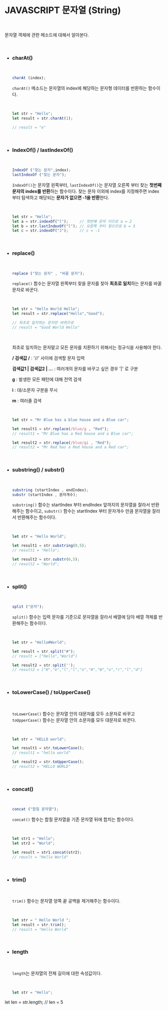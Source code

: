 # JAVASCRIPT 문자열 (String)

<br>

문자열 객체에 관한 메소드에 대해서 알아본다.

<br>

- ###  charAt()

  <br>

  ~~~javascript
  charAt (index);
  ~~~

  `charAt()` 메소드는 문자열의 index에 해당하는 문자형 데이터를 반환하는 함수이다.

  <br>

  ```javascript
  let str = "Hello";
  let result = str.charAt(1);
  
  // result = "e"
  ```

  <br>

- ### IndexOf() / lastIndexOf()

  <br>

  ~~~javascript
  IndexOf ("찾는 문자",index);
  lastIndexOf ("찾는 문자");
  ~~~

  `IndexOf()`는 문자열 왼쪽부터, `lastIndexOf()`는 문자열 오른쪽 부터 찾는 **첫번째 문자의 index를 반환**하는 함수이다. 찾는 문자 이외에 index를 지정해주면 index부터 탐색하고 해당되는 **문자가 없으면 -1을 반환**한다.

  <br>

  ```javascript
  let str = "Hello";
  let a = str.indexOf("l");		// 첫번째 문자 이므로 a = 2
  let b = str.lastIndexOf("l");	// 오른쪽 부터 찾으므로 b = 3
  let c = str.indexOf("J");		// c = -1
  ```

  <br>

- ### replace()

  <br>

  ~~~javascript
  replace ("찾는 문자" , "바꿀 문자");
  ~~~

  `replace()` 함수는 문자열 왼쪽부터 찾을 문자를 찾아 **최초로 일치**하는 문자를 바꿀 문자로 바꾼다.

  <br>

  ```javascript
  let str = "Hello World Hello";
  let result = str.replace("Hello","Good");
  
  // 최초로 일치하는 문자만 바뀌므로
  // result = "Good World Hello"
  ```

  <br>

  최초로 일치하는 문자말고 모든 문자를 치환하기 위해서는 정규식을 사용해야 한다.

  **/ 검색값 /** : '//' 사이에 검색할 문자 입력

  **검색값1 | 검색값2 | ...** : 여러개의 문자를 바꾸고 싶은 경우 '|' 로 구분

  **g** : 발생한 모든 패턴에 대해 전역 검색

  **i** : 대/소문자 구분을 무시

  **m** : 여러줄 검색

  <br>

  ```javascript
  let str = "Mr Blue has a blue house and a Blue car";
  
  let result1 = str.replace(/blue/g , "Red");
  // result1 = "Mr Blue has a Red house and a Blue car";
  
  let result2 = str.replace(/blue/gi , "Red");
  // result2 = "Mr Red has a Red house and a Red car";
  ```

  <br>

- ### substring() / substr()

  <br>

  ~~~javascript
  substring (startIndex , endIndex);
  substr (startIndex , 문자개수);
  ~~~

  `substring()` 함수는 startIndex 부터 endIndex 앞까지의 문자열을 잘라서 반환해주는 함수이고, `substr()` 함수는 startIndex 부터 문자개수 만큼 문자열을 잘라서 반환해주는 함수이다.

  <br>

  ~~~javascript
  let str = "Hello World";
  
  let result1 = str.substring(0,5);
  // result1 = "Hello";
  
  let result2 = str.substr(6,5);
  // result2 = "World";
  ~~~

  <br>

- ### split()

  <br>

  ~~~javascript
  split ("문자");
  ~~~

  `split()` 함수는 입력 문자를 기준으로 문자열을 잘라서 배열에 담아 배열 객체를 반환해주는 함수이다.

  <br>

  ```javascript
  let str = "Hello#World";
  
  let result = str.split("#");
  // result = ["Hello","World"]
  
  let result2 = str.split('');
  // result2 = ["H","e","l","l","o","#","W","o","r","l","d"]
  ```

  <br>

- ### toLowerCase() / toUpperCase()

  <br>

  `toLowerCase()` 함수는 문자열 안의 대문자를 모두 소문자로 바꾸고 `toUpperCase()` 함수는 문자열 안의 소문자를 모두 대문자로 바꾼다.

  <br>

  ~~~javascript
  let str = "HELLO world";
  
  let result1 = str.toLowerCase();
  // result1 = "hello world"
  
  let result2 = str.toUpperCase();
  // result2 = "HELLO WORLD"
  ~~~

  <br>

- ### concat()

  <br>

  ~~~javascript
  concat ("합칠 문자열");
  ~~~

  `concat()` 함수는 합칠 문자열을 기존 문자열 뒤에 합치는 함수이다.

  <br>

  ~~~javascript
  let str1 = "Hello";
  let str2 = "World";
  
  let result = str1.concat(str2);
  // reuslt = "Hello World"
  ~~~

  <br>

- ### trim()

  <br>

  `trim()` 함수는 문자열 양쪽 끝 공백을 제거해주는 함수이다.

  <br>

  ~~~javascript
  let str = " Hello World ";
  let result = str.trim();
  // result = "Hello World"
  ~~~

  <br>

- ### length

  <br>

  `length`는 문자열의 전체 길이에 대한 속성값이다.

  <br>
  
  ~~~javascript
  let str = "Hello";
let len = str.length;	// len = 5
  ~~~

  

  
  
  